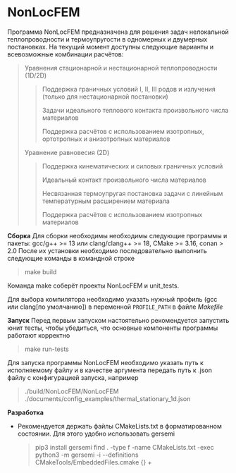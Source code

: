 # NonLocFEM
Программа NonLocFEM предназначена для решения задач нелокальной теплопроводности и термоупругости в одномерных и двумерных постановках. На текущий момент доступны следующие варианты и всевозможные комбинации расчётов:
> Уравнения стационарной и нестационарной теплопроводности (1D/2D)
> > Поддержка граничных условий I, II, III родов и излучения (только для нестационарной постановки)
> >
> > Задачи идеального теплового контакта произвольного числа материалов
> >
> > Поддержка расчётов с использованием изотропных, ортотропных и анизотропных материалов
> 
> Уравнение равновесия (2D)
> > Поддержка кинематических и силовых граничных условий
> >
> > Идеальный контакт произвольного числа материалов
> >
> > Несвязанная термоупругая постановка задачи с линейным температурным расширением материала
> >
> > Поддержка расчётов с использованием изотропных материалов

**Сборка**
Для сборки необходимы необходимы следующие программы и пакеты: gcc/g++ >= 13 или clang/clang++ >= 18, CMake >= 3.16, conan > 2.0 После их установки необходимо последовательно выполнить следующие команды в командной строке
> make build

Команда make соберёт проекты NonLocFEM и unit_tests.

 Для выбора компилятора необходимо указать нужный профиль (gcc или clang[по умолчанию]) в переменной `PROFILE_PATH` в файле _Makefile_

**Запуск**
Перед первым запуском настоятельно рекомендуется запустить юнит тесты, чтобы убедиться, что основные компоненты программы работают корректно
> make run-tests

Для запуска программы NonLocFEM необходимо указать путь к исполняемому файлу и в качестве аргумента передать путь к .json файлу с конфигурацией запуска, например
>./build/NonLocFEM/NonLocFEM ./documents/config_examples/thermal_stationary_1d.json

**Разработка**
- Рекомендуется держать файлы CMakeLists.txt в форматированном состоянии. Для этого удобно использовать gersemi
  > pip3 install gersemi
  > find . -type f -name CMakeLists.txt -exec python3 -m  gersemi -i --definitions CMakeTools/EmbeddedFiles.cmake {} +